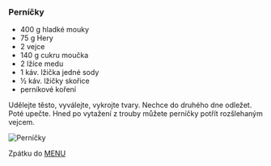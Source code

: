 ### Perníčky

- 400 g hladké mouky
- 75 g Hery
- 2 vejce
- 140 g cukru moučka
- 2 lžíce medu
- 1 káv. lžička jedné sody 
- ½ káv. lžičky skořice
- perníkové koření

Udělejte těsto, vyválejte, vykrojte tvary. Nechce do druhého dne odležet. Poté upečte. Hned po vytažení z trouby můžete perníčky potřít rozšlehaným vejcem.

![Perníčky](../img/pernicky.JPG)

Zpátku do [MENU](../index)
